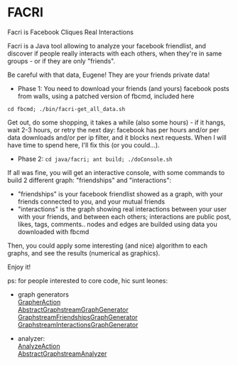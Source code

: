 # FACRI

Facri is Facebook Cliques Real Interactions  


Facri is a Java tool allowing to analyze your facebook friendlist, and discover if people really interacts with each others, when they're in same groups - or if they are only "friends".


Be careful with that data, Eugene! They are your friends private data!

* Phase 1:
You need to download your friends (and yours) facebook posts from walls, using a patched version of fbcmd, included here

`
cd fbcmd; ./bin/facri-get_all_data.sh
`

Get out, do some shopping, it takes a while (also some hours) - if it hangs, wait 2-3 hours, or retry the next day: facebook has per hours and/or per data downloads and/or per ip filter, and it blocks next requests. When I will have time to spend here, I'll fix this (or you could...).

* Phase 2:
`cd java/facri;
ant build;
./doConsole.sh
`

If all was fine, you will get an interactive console, with some commands to build 2 different graph: "friendships" and "interactions":

* "friendships" is your facebook friendlist showed as a graph, with your friends connected to you, and your mutual friends
* "interactions" is the graph showing real interactions between your user with your friends, and between each others; interactions are public post, likes, tags, comments.. nodes and edges are builded using data you downloaded with fbcmd

Then, you could apply some interesting (and nice) algorithm to each graphs, and see the results (numerical as graphics).

Enjoy it!






ps:
for people interested to core code, hic sunt leones:

* graph generators  
[GrapherAction](https://github.com/k0smik0/FaCRI/blob/master/java/facri/src/console/net/iubris/facri/console/actions/graph/grapher/GrapherAction.java)  
[AbstractGraphstreamGraphGenerator](https://github.com/k0smik0/FaCRI/blob/master/java/facri/src/grapher/net/iubris/facri/grapher/generators/graphstream/AbstractGraphstreamGraphGenerator.java)  
[GraphstreamFriendshipsGraphGenerator](https://github.com/k0smik0/FaCRI/blob/master/java/facri/src/grapher/net/iubris/facri/grapher/generators/friendships/graphstream/GraphstreamFriendshipsGraphGenerator.java)  
[GraphstreamInteractionsGraphGenerator](https://github.com/k0smik0/FaCRI/blob/master/java/facri/src/grapher/net/iubris/facri/grapher/generators/interactions/graphstream/GraphstreamInteractionsGraphGenerator.java)

* analyzer:  
[AnalyzeAction](https://github.com/k0smik0/FaCRI/blob/master/java/facri/src/console/net/iubris/facri/console/actions/graph/analyzer/AnalyzeAction.java)  
[AbstractGraphstreamAnalyzer](https://github.com/k0smik0/FaCRI/blob/master/java/facri/src/analyzer/net/iubris/facri/grapher/analyzer/graphstream/AbstractGraphstreamAnalyzer.java)
